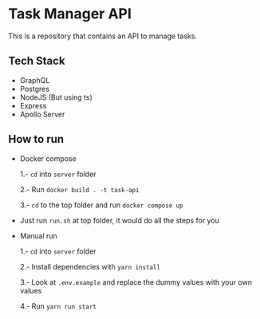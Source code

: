 # Task Manager API

This is a repository that contains an API to manage tasks.

## Tech Stack
* GraphQL
* Postgres
* NodeJS (But using ts)
* Express
* Apollo Server

## How to run

* Docker compose

  1.- `cd` into `server` folder

  2.- Run `docker build . -t task-api`

  3.- `cd` to the top folder and run `docker compose up`

* Just run `run.sh` at top folder, it would do all the steps for you

* Manual run

  1.- `cd` into `server` folder

  2.- Install dependencies with `yarn install`

  3.- Look at `.env.example` and replace the dummy values with your own values

  4.- Run `yarn run start`

